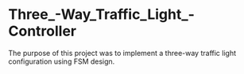 # Three_-Way_Traffic_Light_-Controller
The purpose of this project was to implement a three-way traffic light configuration using FSM design.
